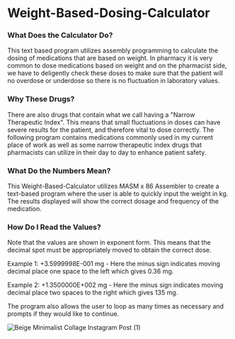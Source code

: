 # Weight-Based-Dosing-Calculator

### What Does the Calculator Do?
This text based program utilizes assembly programming to calculate the dosing of medications that are based on weight. In pharmacy it is very common to dose medications based on weight and on the pharmacist side, we have to deligently check these doses to make sure that the patient will no overdose or underdose so there is no fluctuation in laboratory values.

### Why These Drugs?
There are also drugs that contain what we call having a "Narrow Therapeutic Index". This means that small fluctuations in doses can have severe results for the patient, and therefore vital to dose correctly. The following program contains medications commonly used in my current place of work as well as some narrow therapeutic index drugs that pharmacists can utilize in their day to day to enhance patient safety.

### What Do the Numbers Mean?
This Weight-Based-Calculator utilizes MASM x 86 Assembler to create a text-based program where the user is able to quickly input the weight in kg. The results displayed will show the correct dosage and frequency of the medication. 

### How Do I Read the Values?
Note that the values are shown in exponent form. This means that the decimal spot must be appropriately moved to obtain the correct dose. 

Example 1: +3.5999998E-001 mg - Here the minus sign indicates moving decimal place one space to the left which gives 0.36 mg.

Example 2: +1.3500000E+002 mg - Here the minus sign indicates moving decimal place two spaces to the right which gives 135 mg.

The program also allows the user to loop as many times as necessary and prompts if they would like to continue.

![Beige Minimalist Collage Instagram Post (1)](https://github.com/KavyaKolavasi1/Weight-Based-Dosing-Calculator/assets/135289399/78f64d84-901a-447b-b370-617fc9116d9f)


